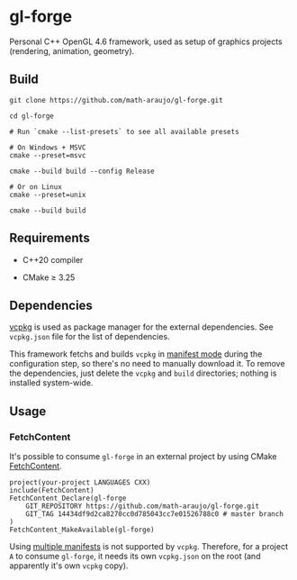# gl-forge

Personal C++ OpenGL 4.6 framework, used as setup of graphics projects (rendering, animation, geometry).

## Build

```
git clone https://github.com/math-araujo/gl-forge.git

cd gl-forge

# Run `cmake --list-presets` to see all available presets

# On Windows + MSVC
cmake --preset=msvc

cmake --build build --config Release

# Or on Linux
cmake --preset=unix

cmake --build build
```

## Requirements

* C++20 compiler

* CMake $\geq$ 3.25

## Dependencies

[vcpkg](https://github.com/microsoft/vcpkg) is used as package manager for the external dependencies.  See `vcpkg.json` file for the list of dependencies.

This framework fetchs and builds `vcpkg` in [manifest mode](https://vcpkg.readthedocs.io/en/latest/users/manifests/) during the configuration step, so there's no need to manually download it. To remove the dependencies, just delete the `vcpkg` and `build` directories; nothing is installed system-wide.

## Usage

### FetchContent

It's possible to consume `gl-forge` in an external project by using CMake [FetchContent](https://cmake.org/cmake/help/latest/module/FetchContent.html).

```
project(your-project LANGUAGES CXX)
include(FetchContent)
FetchContent_Declare(gl-forge
    GIT_REPOSITORY https://github.com/math-araujo/gl-forge.git
    GIT_TAG 14434df9d2ca8270cc0d785043cc7e01526788c0 # master branch
)
FetchContent_MakeAvailable(gl-forge)
```

Using [multiple manifests](https://github.com/microsoft/vcpkg/discussions/18122) is not supported by `vcpkg`. Therefore, for a project `A` to consume `gl-forge`, it needs its own `vcpkg.json` on the root (and apparently it's own `vcpkg` copy). 